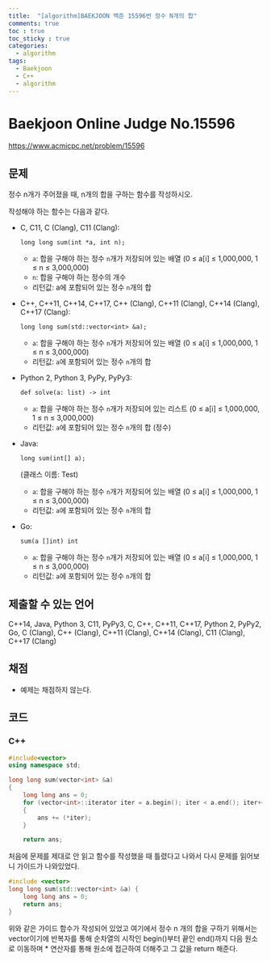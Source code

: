 ```yaml
---
title:  "[algorithm]BAEKJOON 백준 15596번 정수 N개의 합"
comments: true
toc : true
toc_sticky : true
categories:
  - algorithm
tags:
  - Baekjoon
  - C++
  - algorithm
---
```


# Baekjoon Online Judge No.15596

<https://www.acmicpc.net/problem/15596>

## 문제

정수 n개가 주어졌을 때, n개의 합을 구하는 함수를 작성하시오.

작성해야 하는 함수는 다음과 같다.

- C, C11, C (Clang), C11 (Clang):

   

  ```
  long long sum(int *a, int n);
  ```

  - `a`: 합을 구해야 하는 정수 `n`개가 저장되어 있는 배열 (0 ≤ a[i] ≤ 1,000,000, 1 ≤ n ≤ 3,000,000)
  - `n`: 합을 구해야 하는 정수의 개수
  - 리턴값: a에 포함되어 있는 정수 `n`개의 합

- C++, C++11, C++14, C++17, C++ (Clang), C++11 (Clang), C++14 (Clang), C++17 (Clang):

   

  ```
  long long sum(std::vector<int> &a);
  ```

  - `a`: 합을 구해야 하는 정수 `n`개가 저장되어 있는 배열 (0 ≤ a[i] ≤ 1,000,000, 1 ≤ n ≤ 3,000,000)
  - 리턴값: `a`에 포함되어 있는 정수 `n`개의 합

- Python 2, Python 3, PyPy, PyPy3:

   

  ```
  def solve(a: list) -> int
  ```

  - `a`: 합을 구해야 하는 정수 `n`개가 저장되어 있는 리스트 (0 ≤ a[i] ≤ 1,000,000, 1 ≤ n ≤ 3,000,000)
  - 리턴값: `a`에 포함되어 있는 정수 `n`개의 합 (정수)

- Java:

   

  ```
  long sum(int[] a);
  ```

   

  (클래스 이름: Test)

  - `a`: 합을 구해야 하는 정수 `n`개가 저장되어 있는 배열 (0 ≤ a[i] ≤ 1,000,000, 1 ≤ n ≤ 3,000,000)
  - 리턴값: `a`에 포함되어 있는 정수 `n`개의 합

- Go: 

  ```
  sum(a []int) int
  ```

  - `a`: 합을 구해야 하는 정수 `n`개가 저장되어 있는 배열 (0 ≤ a[i] ≤ 1,000,000, 1 ≤ n ≤ 3,000,000)
  - 리턴값: `a`에 포함되어 있는 정수 `n`개의 합

## 제출할 수 있는 언어

C++14, Java, Python 3, C11, PyPy3, C, C++, C++11, C++17, Python 2, PyPy2, Go, C (Clang), C++ (Clang), C++11 (Clang), C++14 (Clang), C11 (Clang), C++17 (Clang)

## 채점

- 예제는 채점하지 않는다.

## 코드	

### C++

```c++
#include<vector>
using namespace std;

long long sum(vector<int> &a)
{
	long long ans = 0;
	for (vector<int>::iterator iter = a.begin(); iter < a.end(); iter++)
	{
		ans += (*iter);
	}

	return ans;

```

처음에 문제를 제대로 안 읽고 함수를 작성했을 때 틀렸다고 나와서 다시 문제를 읽어보니 가이드가 나와있었다. 

```c++
#include <vector>
long long sum(std::vector<int> &a) {
	long long ans = 0;
	return ans;
}
```

위와 같은 가이드 함수가 작성되어 있었고 여기에서 정수 n 개의 합을 구하기 위해서는 vector이기에 반복자를 통해 순차열의 시작인 begin()부터 끝인 end()까지 다음 원소로 이동하며 * 연산자를 통해 원소에 접근하여 더해주고 그 값을 return 해준다.